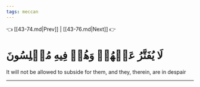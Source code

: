 ```yaml
---
tags: meccan
---
```


👈 [[43-74.md|Prev]] | [[43-76.md|Next]] 👉

# لَا يُفَتَّرُ عَنۡهُمۡ وَهُمۡ فِيهِ مُبۡلِسُونَ

It will not be allowed to subside for them, and they, therein, are in despair

---

